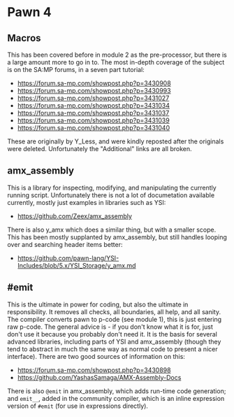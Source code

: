 # Pawn 4

## Macros

This has been covered before in module 2 as the pre-processor, but there is a large amount more to go in to.  The most in-depth coverage of the subject is on the SA:MP forums, in a seven part tutorial:

* https://forum.sa-mp.com/showpost.php?p=3430908
* https://forum.sa-mp.com/showpost.php?p=3430993
* https://forum.sa-mp.com/showpost.php?p=3431027
* https://forum.sa-mp.com/showpost.php?p=3431034
* https://forum.sa-mp.com/showpost.php?p=3431037
* https://forum.sa-mp.com/showpost.php?p=3431039
* https://forum.sa-mp.com/showpost.php?p=3431040

These are originally by Y_Less, and were kindly reposted after the originals were deleted.  Unfortunately the "Additional" links are all broken.

## amx_assembly

This is a library for inspecting, modifying, and manipulating the currently running script.  Unfortunately there is not a lot of documetation available currently, mostly just examples in libraries such as YSI:

* https://github.com/Zeex/amx_assembly

There is also y_amx which does a similar thing, but with a smaller scope.  This has been mostly supplanted by amx_assembly, but still handles looping over and searching header items better:

* https://github.com/pawn-lang/YSI-Includes/blob/5.x/YSI_Storage/y_amx.md

## #emit

This is the ultimate in power for coding, but also the ultimate in responsibility.  It removes all checks, all boundaries, all help, and all sanity.  The compiler converts pawn to p-code (see module 1), this is just entering raw p-code.  The general advice is - if you don't know what it is for, just don't use it because you probably don't need it.  It is the basis for several advanced libraries, including parts of YSI and amx_assembly (though they tend to abstract in much the same way as normal code to present a nicer interface).  There are two good sources of information on this:

* https://forum.sa-mp.com/showpost.php?p=3430898
* https://github.com/YashasSamaga/AMX-Assembly-Docs

There is also `@emit` in amx_assembly, which adds run-time code generation; and `emit__`, added in the community compiler, which is an inline expression version of `#emit` (for use in expressions directly).

